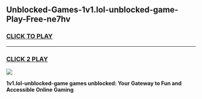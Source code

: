 
## Unblocked-Games-1v1.lol-unblocked-game-Play-Free-ne7hv
<h3>
<a href="https://premium76.site?title=1v1.lol-unblocked-game&ref=17A">CLICK TO PLAY</a></h3>
<hr>

<h3>
<a href="https://premium76.site?title=1v1.lol-unblocked-game&ref=17A">CLICK 2 PLAY</a>
  
</h3>

<a href="https://premium76.site?title=1v1.lol-unblocked-game&ref=17A"><img src="https://clearcache.store/games.png"></a>


**1v1.lol-unblocked-game games unblocked: Your Gateway to Fun and Accessible Online Gaming**
